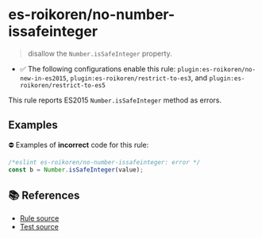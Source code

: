 # es-roikoren/no-number-issafeinteger
> disallow the `Number.isSafeInteger` property.

- ✅ The following configurations enable this rule: `plugin:es-roikoren/no-new-in-es2015`, `plugin:es-roikoren/restrict-to-es3`, and `plugin:es-roikoren/restrict-to-es5`

This rule reports ES2015 `Number.isSafeInteger` method as errors.

## Examples

⛔ Examples of **incorrect** code for this rule:

```js
/*eslint es-roikoren/no-number-issafeinteger: error */
const b = Number.isSafeInteger(value);
```

## 📚 References

- [Rule source](https://github.com/roikoren755/eslint-plugin-es/blob/v0.0.2/src/rules/no-number-issafeinteger.ts)
- [Test source](https://github.com/roikoren755/eslint-plugin-es/blob/v0.0.2/tests/src/rules/no-number-issafeinteger.ts)
